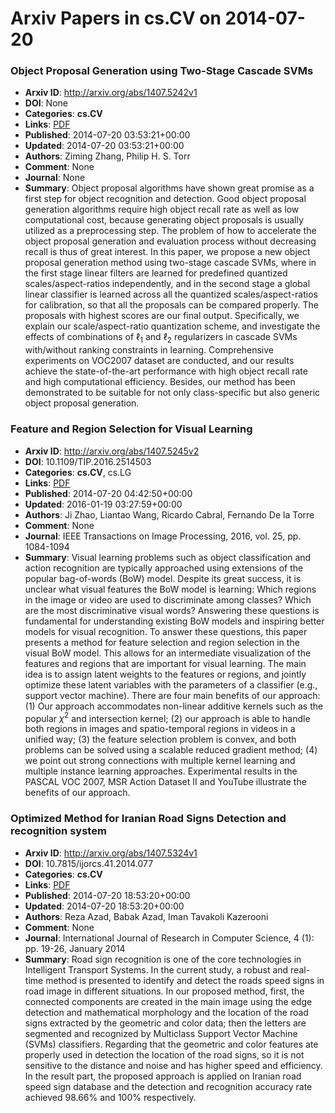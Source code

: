 # Arxiv Papers in cs.CV on 2014-07-20
### Object Proposal Generation using Two-Stage Cascade SVMs
- **Arxiv ID**: http://arxiv.org/abs/1407.5242v1
- **DOI**: None
- **Categories**: **cs.CV**
- **Links**: [PDF](http://arxiv.org/pdf/1407.5242v1)
- **Published**: 2014-07-20 03:53:21+00:00
- **Updated**: 2014-07-20 03:53:21+00:00
- **Authors**: Ziming Zhang, Philip H. S. Torr
- **Comment**: None
- **Journal**: None
- **Summary**: Object proposal algorithms have shown great promise as a first step for object recognition and detection. Good object proposal generation algorithms require high object recall rate as well as low computational cost, because generating object proposals is usually utilized as a preprocessing step. The problem of how to accelerate the object proposal generation and evaluation process without decreasing recall is thus of great interest. In this paper, we propose a new object proposal generation method using two-stage cascade SVMs, where in the first stage linear filters are learned for predefined quantized scales/aspect-ratios independently, and in the second stage a global linear classifier is learned across all the quantized scales/aspect-ratios for calibration, so that all the proposals can be compared properly. The proposals with highest scores are our final output. Specifically, we explain our scale/aspect-ratio quantization scheme, and investigate the effects of combinations of $\ell_1$ and $\ell_2$ regularizers in cascade SVMs with/without ranking constraints in learning. Comprehensive experiments on VOC2007 dataset are conducted, and our results achieve the state-of-the-art performance with high object recall rate and high computational efficiency. Besides, our method has been demonstrated to be suitable for not only class-specific but also generic object proposal generation.



### Feature and Region Selection for Visual Learning
- **Arxiv ID**: http://arxiv.org/abs/1407.5245v2
- **DOI**: 10.1109/TIP.2016.2514503
- **Categories**: **cs.CV**, cs.LG
- **Links**: [PDF](http://arxiv.org/pdf/1407.5245v2)
- **Published**: 2014-07-20 04:42:50+00:00
- **Updated**: 2016-01-19 03:27:59+00:00
- **Authors**: Ji Zhao, Liantao Wang, Ricardo Cabral, Fernando De la Torre
- **Comment**: None
- **Journal**: IEEE Transactions on Image Processing, 2016, vol. 25, pp.
  1084-1094
- **Summary**: Visual learning problems such as object classification and action recognition are typically approached using extensions of the popular bag-of-words (BoW) model. Despite its great success, it is unclear what visual features the BoW model is learning: Which regions in the image or video are used to discriminate among classes? Which are the most discriminative visual words? Answering these questions is fundamental for understanding existing BoW models and inspiring better models for visual recognition.   To answer these questions, this paper presents a method for feature selection and region selection in the visual BoW model. This allows for an intermediate visualization of the features and regions that are important for visual learning. The main idea is to assign latent weights to the features or regions, and jointly optimize these latent variables with the parameters of a classifier (e.g., support vector machine). There are four main benefits of our approach: (1) Our approach accommodates non-linear additive kernels such as the popular $\chi^2$ and intersection kernel; (2) our approach is able to handle both regions in images and spatio-temporal regions in videos in a unified way; (3) the feature selection problem is convex, and both problems can be solved using a scalable reduced gradient method; (4) we point out strong connections with multiple kernel learning and multiple instance learning approaches. Experimental results in the PASCAL VOC 2007, MSR Action Dataset II and YouTube illustrate the benefits of our approach.



### Optimized Method for Iranian Road Signs Detection and recognition system
- **Arxiv ID**: http://arxiv.org/abs/1407.5324v1
- **DOI**: 10.7815/ijorcs.41.2014.077
- **Categories**: **cs.CV**
- **Links**: [PDF](http://arxiv.org/pdf/1407.5324v1)
- **Published**: 2014-07-20 18:53:20+00:00
- **Updated**: 2014-07-20 18:53:20+00:00
- **Authors**: Reza Azad, Babak Azad, Iman Tavakoli Kazerooni
- **Comment**: None
- **Journal**: International Journal of Research in Computer Science, 4 (1): pp.
  19-26, January 2014
- **Summary**: Road sign recognition is one of the core technologies in Intelligent Transport Systems. In the current study, a robust and real-time method is presented to identify and detect the roads speed signs in road image in different situations. In our proposed method, first, the connected components are created in the main image using the edge detection and mathematical morphology and the location of the road signs extracted by the geometric and color data; then the letters are segmented and recognized by Multiclass Support Vector Machine (SVMs) classifiers. Regarding that the geometric and color features ate properly used in detection the location of the road signs, so it is not sensitive to the distance and noise and has higher speed and efficiency. In the result part, the proposed approach is applied on Iranian road speed sign database and the detection and recognition accuracy rate achieved 98.66% and 100% respectively.



